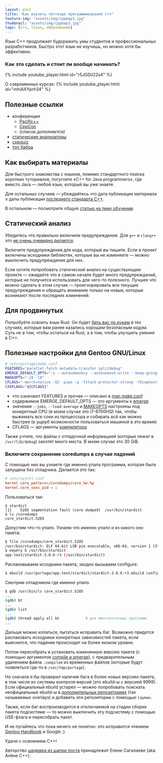 ```yaml
---
layout: post
title: "Как изучить <br>язык программирования C++"
feature-img: "assets/img/cppmap3.jpg"
thumbnail: "assets/img/cppmap3.jpg"
tags: [C++, linux, образование]
---
```

Язык C++ продолжает будоражить умы студентов и профессиональных разработчиков.
Быстро этот язык не изучишь, но можно хотя бы эффективно.

### Как это сделать и стоит ли вообще начинать?
<!--more-->

{% include youtube_player.html id="r5JGDiI22s4" %}

О современных курсах:
{% include youtube_player.html id="mhiAXYprh34" %}

## Полезные ссылки
- конференции
    - [Pacific++](https://www.youtube.com/channel/UCrRR5mU5aqvtZAuEGYfdTjw/videos?flow=grid&sort=p&view=0)
    - [CppCon](https://www.youtube.com/user/CppCon/videos?flow=grid&sort=p&view=0)
    - *(список дополняется)*
- [статические анализаторы](https://github.com/mre/awesome-static-analysis#cc)
- [cppquiz](http://cppquiz.org)
- [топ Хабра](https://habr.com/hub/cpp/top/)

## Как выбирать материалы
Для быстрого знакомства с языком, помимо стандартного поиска коротких туториалов,
погуглите «C++ for Java programmers», где вместо Java — любой язык, который вы уже знаете.

Для остальных случаев — убеждайтесь что дата публикации материала &ge; даты публикации
[последнего стандарта C++](https://en.wikipedia.org/wiki/C%2B%2B#Standardization).

В остальном — посмотрите общую [статью на тему обучения](/как-эффективно-учиться-программированию-по-mooc-курсам/).

## Статический анализ
Убедитесь что правильно включили предупреждения.
Для `g++` и `clang++` это [не очень очевидно делается](https://stackoverflow.com/questions/11714827/how-to-turn-on-literally-all-of-gccs-warnings).

Включите предупреждения для кода, который *вы* пишите.
Если в проект включены исходники библиотек, которые вы не изменяете — можно выключить предупреждения для них.

Если хотите попробовать статический анализ на существующем проекте
— ожидайте что в самом начале будет много предупреждений, которые не получится использовать для чего-то полезного.
Лучшее что можно сделать в этом случае — проигнорировать все
текущие предупреждения и обращать внимание только на новые, которые возникают после последних изменений.

## Для продвинутых
Попробуйте освоить язык Rust.
Он будет [бить вас по рукам](https://cglab.ca/~abeinges/blah/too-many-lists/book/)
в тех случаях, которые вам ранее казались хорошим безопасным кодом.
Суть не в том, чтобы остаться на Rust, а в том, чтобы улучшить умения в C++.

## Полезные настройки для Gentoo GNU/Linux
```sh
# /etc/portage/make.conf
FEATURES="parallel-fetch metadata-transfer splitdebug"
EMERGE_DEFAULT_OPTS="-v --autounmask=y --autounmask-write --keep-going --verbose-conflicts --jobs=20 --load-average=12.0"
MAKEOPTS="-j8 -l8"
CFLAGS="-march=native -O2 -pipe -g -fstack-protector-strong -fdiagnostics-color=always"
CXXFLAGS="${CFLAGS}"
```
- что означают FEATURES
и прочее — описано в [man make.conf](https://dev.gentoo.org/~zmedico/portage/doc/man/make.conf.5.html)
- содержимое EMERGE_DEFAULT_OPTS — это аргументы к [emerge](https://dev.gentoo.org/~zmedico/portage/doc/man/emerge.1.html)
- значения `--jobs`, `--load-average` и [MAKEOPTS](https://linux.die.net/man/1/make) настроены под конкретный CPU
(в моем случае это i7-6700HQ) так, чтобы выжимать все соки из процессора и собирать всё как можно быстрее
(в ущерб возможности пользоваться машиной в это время)
- CFLAGS — аргументы [компилятора](https://linux.die.net/man/1/g++)

Также учтите, что файлы с отладочной информацией (которые лежат в `/usr/lib/debug`) захотят много места.
В моем случае это 30 GiB.

### Включите сохранение coredumps в случае падений
С помощью них вы узнаете где именно упала программа, которая была запущена без отладчика.
Делается это так:
```conf
# /etc/sysctl.conf
kernel.core_pattern=/coredumps/core_%e.%p
kernel.core_uses_pid = 1
```

Пользоваться так:
```
$ stardict
[1]    5285 segmentation fault (core dumped)  /usr/bin/stardict
$ ls /coredumps
core_stardict.5285
```

Допустим что-то упало.
Узнаем что именно упало и из какого оно пакета:
```sh
$ file /coredumps/core_stardict.5285
/usr/bin/stardict: ELF 64-bit LSB pie executable, x86-64, version 1 (SYSV), dynamically linked, interpreter /lib64/ld-linux-x86-64.so.2, for GNU/Linux 3.2.0, stripped
$ equery b /usr/bin/stardict
app-text/stardict-3.0.6-r3 (/usr/bin/stardict)
```

Распаковываем исходники пакета, заодно вызываем configure:
```sh
$ ebuild /usr/portage/app-text/stardict/stardict-3.0.6-r3.ebuild configure
```

Смотрим отладчиком где именно упало.
```sh
$ gdb /usr/bin/ls core_stardict.5285
...
(gdb) bt
...
(gdb) list
...
(gdb) thread apply all bt            # для многопоточных программ
...
```

Дальше можно копаться, пытаться исправить баг.
Возможно придется распаковать исходники конкретных зависимостей пакета,
если выяснится, что падение происходит на более низком уровне.

Потом пересобрать и установить измененную версию пакета
(с помощью аргументов [compile и qmerge](https://dev.gentoo.org/~zmedico/portage/doc/man/ebuild.1.html)),
с предварительным удалением файла `.compiled` из временных файлов (которые будут появляться где-то в `/var/tmp/portage`).

Но сначала я бы проверил наличие бага в более новых версиях пакета,
в том числе из системы контроля версий (это ebuild-ы с версией 9999).
Если официальный ebuild устарел — можно попробовать поискать
неофициальные ebuild-ы в [дополнительных репозиториях](https://gpo.zugaina.org)
(так называемых overlays) и добавить эти репозитории с помощью `layman`.

Также, если баг воспроизводится в отключаемой на стадии сборке пакета подсистеме
— то можно выключить эту подсистему с помощью USE-флага и пересобрать пакет.

И не пугайтесь что пока ничего не понятно: это исправится чтением
[Gentoo Handbook](https://wiki.gentoo.org/wiki/Handbook:AMD64) и Google ;)

Удачи с освоением C++!

Авторство [шедевра из шапки поста](https://alenacpp.blogspot.com/2017/02/17.html)
принадлежит Елене Сагалаеве (aka Алёне C++).
